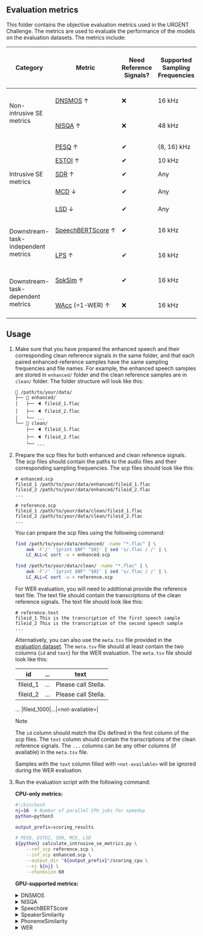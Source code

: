 ## Evaluation metrics

This folder contains the objective evaluation metrics used in the URGENT Challenge. The metrics are used to evaluate the performance of the models on the evaluation datasets. The metrics include:

<table class="tg">
<thead>
<tr>
    <th class="tg-uzvj">Category</th>
    <th class="tg-g7sd">Metric</th>
    <th class="tg-uzvj">Need Reference Signals?</th>
    <th class="tg-uzvj">Supported Sampling Frequencies</th>
    <th class="tg-uzvj">Value Range</th>
    <th class="tg-uzvj">Run on CPU or GPU?</th>
</tr>
</thead>
<tbody>
<tr>
    <td class="tg-r6l2" rowspan="2">Non-intrusive SE metrics</td>
    <td class="tg-rt8k"><a href="calculate_nonintrusive_dnsmos.py">DNSMOS</a> ↑</td>
    <td class="tg-51oy">❌</td>
    <td class="tg-51oy">16 kHz</td>
    <td class="tg-51oy">[1, 5]</td>
    <td class="tg-51oy">CPU or GPU</td>
</tr>
<tr>
    <td class="tg-0a7q"><a href="calculate_nonintrusive_nisqa.py">NISQA</a> ↑</td>
    <td class="tg-xwyw"><span style="font-weight:400;font-style:normal;text-decoration:none">❌</span></td>
    <td class="tg-xwyw">48 kHz</td>
    <td class="tg-xwyw">[1, 5]</td>
    <td class="tg-xwyw">CPU or GPU</td>
</tr>
<tr>
    <td class="tg-kyy7" rowspan="6">Intrusive SE metrics</td>
    <!-- <td class="tg-d459"><a href="http://www.polqa.info" style="color:#e97c36;">POLQA</a> ↑</td> -->
    <!-- <td class="tg-kyy7">✔</td>
    <td class="tg-kyy7"><span style="font-weight:400;font-style:normal;text-decoration:none">8~48 kHz</span></td>
    <td class="tg-kyy7"><span style="font-weight:400;font-style:normal;text-decoration:none">[1, 5]</span></td> -->
</tr>
<tr>
    <td class="tg-d459"><a href="calculate_intrusive_se_metrics.py">PESQ</a> ↑</td>
    <td class="tg-kyy7">✔</td>
    <td class="tg-kyy7"><span style="font-weight:400;font-style:normal;text-decoration:none">{8, 16} kHz</span></td>
    <td class="tg-kyy7"><span style="font-weight:400;font-style:normal;text-decoration:none">[-0.5, 4.5]</span></td>
    <td class="tg-kyy7">CPU</td>
</tr>
<tr>
    <td class="tg-r2ra"><a href="calculate_intrusive_se_metrics.py">ESTOI</a> ↑</td>
    <td class="tg-ligs">✔</td>
    <td class="tg-ligs"><span style="font-weight:400;font-style:normal;text-decoration:none">10 kHz</span></td>
    <td class="tg-ligs">[0, 1]</td>
    <td class="tg-ligs">CPU</td>
</tr>
<tr>
    <td class="tg-d459"><a href="calculate_intrusive_se_metrics.py">SDR</a> ↑</td>
    <td class="tg-kyy7">✔</td>
    <td class="tg-kyy7">Any</td>
    <td class="tg-kyy7">(-∞, +∞)</td>
    <td class="tg-kyy7">CPU</td>
</tr>
<tr>
    <td class="tg-r2ra"><a href="calculate_intrusive_se_metrics.py">MCD</a> ↓</td>
    <td class="tg-ligs">✔</td>
    <td class="tg-ligs">Any</td>
    <td class="tg-ligs">[0, +∞)</td>
    <td class="tg-ligs">CPU</td>
</tr>
<tr>
    <td class="tg-d459"><a href="calculate_intrusive_se_metrics.py">LSD</a> ↓</td>
    <td class="tg-kyy7">✔</td>
    <td class="tg-kyy7">Any</td>
    <td class="tg-kyy7">[0, +∞)</td>
    <td class="tg-kyy7">CPU</td>
</tr>
<tr>
    <td class="tg-rq3n" rowspan="2">Downstream-task-independent metrics</td>
    <td nowrap class="tg-mfxt"><a href="calculate_speechbert_score.py">SpeechBERTScore</a> ↑</td>
    <td class="tg-rq3n">✔</td>
    <td class="tg-rq3n">16 kHz</td>
    <td class="tg-rq3n">[-1, 1]</td>
    <td class="tg-rq3n">CPU or GPU</td>
</tr>
<tr>
    <td class="tg-qmuc"><a href="calculate_phoneme_similarity.py">LPS</a> ↑</td>
    <td class="tg-r6l2">✔</td>
    <td class="tg-r6l2">16 kHz</td>
    <td class="tg-r6l2"><span style="font-weight:400;font-style:normal;text-decoration:none">(-∞, 1]</span></td>
    <td class="tg-r6l2">CPU or GPU</td>
</tr>
<tr>
    <td class="tg-ligs" rowspan="2">Downstream-task-dependent metrics</td>
    <td class="tg-r2ra"><a href="calculate_speaker_similarity.py">SpkSim</a> ↑</td>
    <td class="tg-ligs">✔</td>
    <td class="tg-ligs">16 kHz</td>
    <td class="tg-ligs">[-1, 1]</td>
    <td class="tg-ligs">CPU or GPU</td>
</tr>
<tr>
    <td class="tg-d459"><a href="calculate_wer.py">WAcc</a> (=1-WER) ↑</td>
    <td class="tg-kyy7">❌</td>
    <td class="tg-kyy7">16 kHz</td>
    <td class="tg-kyy7">(-∞, 1]</td>
    <td class="tg-kyy7">CPU or GPU</td>
</tr>
<!-- <tr>
    <td class="tg-r6l2" rowspan="1">Subjective SE metrics</td>
    <td class="tg-rt8k"><a href="https://github.com/microsoft/P.808" style="color:#e97c36;">MOS</a> ↑</td>
    <td class="tg-51oy">❌</td>
    <td class="tg-51oy">Any</td>
    <td class="tg-51oy">[1, 5]</td>
</tr> -->
</tbody>
</table>

## Usage

1. Make sure that you have prepared the enhanced speech and their corresponding clean reference signals in the same folder, and that each paired enhanced-reference samples have the same sampling frequencies and file names. For example, the enhanced speech samples are stored in `enhanced/` folder and the clean reference samples are in `clean/` folder. The folder structure will look like this:
    ```
    📁 /path/to/your/data/
    ├── 📁 enhanced/
    │   ├── 🔈 fileid_1.flac
    │   ├── 🔈 fileid_2.flac
    │   └── ...
    └── 📁 clean/
        ├── 🔈 fileid_1.flac
        ├── 🔈 fileid_2.flac
        └── ...
    ```

2. Prepare the scp files for both enhanced and clean reference signals. The scp files should contain the paths to the audio files and their corresponding sampling frequencies. The scp files should look like this:
    ```
    # enhanced.scp
    fileid_1 /path/to/your/data/enhanced/fileid_1.flac
    fileid_2 /path/to/your/data/enhanced/fileid_2.flac
    ...
    
    # reference.scp
    fileid_1 /path/to/your/data/clean/fileid_1.flac
    fileid_2 /path/to/your/data/clean/fileid_2.flac
    ...
    ```

    You can prepare the scp files using the following command:
    ```bash
    find /path/to/your/data/enhanced/ -name "*.flac" | \
        awk -F'/' '{print $NF" "$0}' | sed 's/.flac / /' | \
        LC_ALL=C sort -u > enhanced.scp
    
    find /path/to/your/data/clean/ -name "*.flac" | \
        awk -F'/' '{print $NF" "$0}' | sed 's/.flac / /' | \
        LC_ALL=C sort -u > reference.scp
    ```

    For WER evaluation, you will need to additional provide the reference text file. The text file should contain the transcriptions of the clean reference signals. The text file should look like this:
    ```
    # reference.text
    fileid_1 This is the transcription of the first speech sample
    fileid_2 This is the transcription of the second speech sample
    ...
    ```

    Alternatively, you can also use the `meta.tsv` file provided in the [evaluation dataset](https://urgent-challenge.github.io/urgent2024/data/). The `meta.tsv` file should at least contain the two columns (`id` and `text`) for the WER evaluation. The `meta.tsv` file should look like this:
    
    | id | ... | text |
    |:---:|:---:|:---:|
    |fileid_1|...|Please call Stella.|
    |fileid_2|...|Please call Stella.|
    ...
    |fileid_1000|...|&lt;not-available&gt;|

    > [!NOTE]  
    > The `id` column should match the IDs defined in the first column of the scp files. The `text` column should contain the transcriptions of the clean reference signals. The `...` columns can be any other columns (if available) in the `meta.tsv` file.
    >
    > Samples with the `text` column filled with `<not-available>` will be ignored during the WER evaluation.

3. Run the evaluation script with the following command:

    **CPU-only metrics:**

    ```bash
    #!/bin/bash
    nj=16  # Number of parallel CPU jobs for speedup
    python=python3

    output_prefix=scoring_results

    # PESQ, ESTOI, SDR, MCD, LSD
    ${python} calculate_intrusive_se_metrics.py \
        --ref_scp reference.scp \
        --inf_scp enhanced.scp \
        --output_dir "${output_prefix}"/scoring_cpu \
        --nj ${nj} \
        --chunksize 60
    ```

    **GPU-supported metrics:**

    <details><summary>DNSMOS</summary><div>

    ```bash
    #!/bin/bash
    nj=8  # Number of parallel CPU/GPU jobs for speedup
    python=python3

    # Whether to use GPU for inference
    gpu_inference=true
    if ${gpu_inference}; then
        _device="cuda"
    else
        _device="cpu"
    fi

    ref_scp=reference.scp
    inf_scp=enhanced.scp

    mkdir -p DNSMOS/
    wget -c -O DNSMOS/sig_bak_ovr.onnx https://github.com/microsoft/DNS-Challenge/raw/refs/heads/master/DNSMOS/DNSMOS/sig_bak_ovr.onnx
    wget -c -O DNSMOS/model_v8.onnx https://github.com/microsoft/DNS-Challenge/raw/refs/heads/master/DNSMOS/DNSMOS/model_v8.onnx

    pids=() # initialize pids
    for idx in $(seq ${nj}); do
    (

        # Run each parallel job on a different GPU (if $gpu_inference = true)
        CUDA_VISIBLE_DEVICES=$((${idx} - 1)) ${python} calculate_nonintrusive_dnsmos.py \
            --inf_scp "${inf_scp}" \
            --output_dir "${output_prefix}"/scoring_dnsmos \
            --device ${_device} \
            --nsplits ${nj} \
            --job ${idx} \
            --convert_to_torch ${gpu_inference} \
            --primary_model ./DNSMOS/sig_bak_ovr.onnx \
            --p808_model ./DNSMOS/model_v8.onnx

    ) &
    pids+=($!) # store background pids
    done
    i=0; for pid in "${pids[@]}"; do wait ${pid} || ((++i)); done
    [ ${i} -gt 0 ] && echo "$0: ${i} background jobs were failed." && false
    echo "Finished"

    if [ ${nj} -gt 1 ]; then
        for i in $(seq ${nj}); do
            cat "${output_prefix}"/scoring_dnsmos/DNSMOS_OVRL.${i}.scp
        done > "${output_prefix}"/scoring_dnsmos/DNSMOS_OVRL.scp
    fi
    ```

    </div></details>

    <details><summary>NISQA</summary><div>

    ```bash
    #!/bin/bash
    nj=8  # Number of parallel CPU/GPU jobs for speedup
    python=python3

    # Whether to use GPU for inference
    gpu_inference=true
    if ${gpu_inference}; then
        _device="cuda"
    else
        _device="cpu"
    fi

    ref_scp=reference.scp
    inf_scp=enhanced.scp

    pids=() # initialize pids
    for idx in $(seq ${nj}); do
    (

        # Run each parallel job on a different GPU (if $gpu_inference = true)
        CUDA_VISIBLE_DEVICES=$((${idx} - 1)) ${python} calculate_nonintrusive_nisqa.py \
            --inf_scp "${inf_scp}" \
            --output_dir "${output_prefix}"/scoring_nisqa \
            --device ${_device} \
            --nsplits ${nj} \
            --job ${idx} \
            --nisqa_model ../lib/NISQA/weights/nisqa.tar

    ) &
    pids+=($!) # store background pids
    done
    i=0; for pid in "${pids[@]}"; do wait ${pid} || ((++i)); done
    [ ${i} -gt 0 ] && echo "$0: ${i} background jobs were failed." && false
    echo "Finished"

    if [ ${nj} -gt 1 ]; then
        for i in $(seq ${nj}); do
            cat "${output_prefix}"/scoring_nisqa/NISQA_MOS.${i}.scp
        done > "${output_prefix}"/scoring_nisqa/NISQA_MOS.scp
    fi
    ```

    </div></details>

    <details><summary>SpeechBERTScore</summary><div>

    ```bash
    #!/bin/bash
    nj=8  # Number of parallel CPU/GPU jobs for speedup
    python=python3

    # Whether to use GPU for inference
    gpu_inference=true
    if ${gpu_inference}; then
        _device="cuda"
    else
        _device="cpu"
    fi

    ref_scp=reference.scp
    inf_scp=enhanced.scp

    pids=() # initialize pids
    for idx in $(seq ${nj}); do
    (

        # Run each parallel job on a different GPU (if $gpu_inference = true)
        CUDA_VISIBLE_DEVICES=$((${idx} - 1)) ${python} calculate_speechbert_score.py \
            --ref_scp "${ref_scp}" \
            --inf_scp "${inf_scp}" \
            --output_dir "${output_prefix}"/scoring_speech_bert_score \
            --device ${_device} \
            --nsplits ${nj} \
            --job ${idx}

    ) &
    pids+=($!) # store background pids
    done
    i=0; for pid in "${pids[@]}"; do wait ${pid} || ((++i)); done
    [ ${i} -gt 0 ] && echo "$0: ${i} background jobs were failed." && false
    echo "Finished"

    if [ ${nj} -gt 1 ]; then
        for i in $(seq ${nj}); do
            cat "${output_prefix}"/scoring_speech_bert_score/SpeechBERTScore.${i}.scp
        done > "${output_prefix}"/scoring_speech_bert_score/SpeechBERTScore.scp
    fi
    ```

    </div></details>

    <details><summary>SpeakerSimilarity</summary><div>

    ```bash
    #!/bin/bash
    nj=8  # Number of parallel CPU/GPU jobs for speedup
    python=python3

    # Whether to use GPU for inference
    gpu_inference=true
    if ${gpu_inference}; then
        _device="cuda"
    else
        _device="cpu"
    fi

    ref_scp=reference.scp
    inf_scp=enhanced.scp

    pids=() # initialize pids
    for idx in $(seq ${nj}); do
    (

        # Run each parallel job on a different GPU (if $gpu_inference = true)
        CUDA_VISIBLE_DEVICES=$((${idx} - 1)) ${python} calculate_speaker_similarity.py \
            --ref_scp "${ref_scp}" \
            --inf_scp "${inf_scp}" \
            --output_dir "${output_prefix}"/scoring_speaker_similarity \
            --device ${_device} \
            --nsplits ${nj} \
            --job ${idx}

    ) &
    pids+=($!) # store background pids
    done
    i=0; for pid in "${pids[@]}"; do wait ${pid} || ((++i)); done
    [ ${i} -gt 0 ] && echo "$0: ${i} background jobs were failed." && false
    echo "Finished"

    if [ ${nj} -gt 1 ]; then
        for i in $(seq ${nj}); do
            cat "${output_prefix}"/scoring_speaker_similarity/SpeakerSimilarity.${i}.scp
        done > "${output_prefix}"/scoring_speaker_similarity/SpeakerSimilarity.scp
    fi
    ```

    </div></details>
    
    <details><summary>PhonemeSimilarity</summary><div>

    ```bash
    #!/bin/bash
    nj=8  # Number of parallel CPU/GPU jobs for speedup
    python=python3

    # Whether to use GPU for inference
    gpu_inference=true
    if ${gpu_inference}; then
        _device="cuda"
    else
        _device="cpu"
    fi

    ref_scp=reference.scp
    inf_scp=enhanced.scp

    pids=() # initialize pids
    for idx in $(seq ${nj}); do
    (

        # Run each parallel job on a different GPU (if $gpu_inference = true)
        CUDA_VISIBLE_DEVICES=$((${idx} - 1)) ${python} calculate_phoneme_similarity.py \
            --ref_scp "${ref_scp}" \
            --inf_scp "${inf_scp}" \
            --output_dir "${output_prefix}"/scoring_phoneme_similarity \
            --device ${_device} \
            --nsplits ${nj} \
            --job ${idx}

    ) &
    pids+=($!) # store background pids
    done
    i=0; for pid in "${pids[@]}"; do wait ${pid} || ((++i)); done
    [ ${i} -gt 0 ] && echo "$0: ${i} background jobs were failed." && false
    echo "Finished"

    if [ ${nj} -gt 1 ]; then
        for i in $(seq ${nj}); do
            cat "${output_prefix}"/scoring_phoneme_similarity/PhonemeSimilarity.${i}.scp
        done > "${output_prefix}"/scoring_phoneme_similarity/PhonemeSimilarity.scp
    fi
    ```

    </div></details>

    <details><summary>WER</summary><div>

    ```bash
    #!/bin/bash
    nj=8  # Number of parallel CPU/GPU jobs for speedup
    python=python3

    # Whether to use GPU for inference
    gpu_inference=true
    if ${gpu_inference}; then
        _device="cuda"
    else
        _device="cpu"
    fi

    ref_text=reference.text
    # Alternatively, you can also use the "meta.tsv" file for `ref_text`
    # ref_text=/path/to/meta.tsv
    inf_scp=enhanced.scp

    pids=() # initialize pids
    for idx in $(seq ${nj}); do
    (

        # Run each parallel job on a different GPU (if $gpu_inference = true)
        CUDA_VISIBLE_DEVICES=$((${idx} - 1)) ${python} calculate_wer.py \
            --meta_tsv "${ref_text}" \
            --inf_scp "${inf_scp}" \
            --output_dir "${output_prefix}"/scoring_wer \
            --device ${_device} \
            --nsplits ${nj} \
            --job JOB

    ) &
    pids+=($!) # store background pids
    done
    i=0; for pid in "${pids[@]}"; do wait ${pid} || ((++i)); done
    [ ${i} -gt 0 ] && echo "$0: ${i} background jobs were failed." && false
    echo "Finished"

    if [ ${nj} -gt 1 ]; then
        for i in $(seq ${nj}); do
            cat "${output_prefix}"/scoring_wer/WER.${i}.scp
        done > "${output_prefix}"/scoring_wer/WER.scp
    fi
    ```

    </div></details>